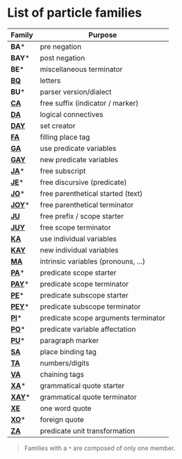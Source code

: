 # List of particle families

| Family                                                     | Purpose                              |
| ---------------------------------------------------------- | ------------------------------------ |
| **BA***                                                    | pre negation                         |
| **BAY***                                                   | post negation                        |
| **BE***                                                    | miscellaneous terminator             |
| [**BQ**](units/TA_BQ.md)                                   | letters                              |
| **BU***                                                    | parser version/dialect               |
| [**CA**](struct/JA_JE_JO_JU_CA.md#suffix-markers-ca)       | free suffix (indicator / marker)     |
| [**DA**](struct/DA.md)                                     | logical connectives                  |
| [**DAY**](struct/DAY.md)                                   | set creator                          |
| [**FA**](bindings/VA_FA.md)                                | filling place tag                    |
| [**GA**](units/KA_KAY_GA_GAY.md)                           | use predicate variables              |
| [**GAY**](units/KA_KAY_GA_GAY.md)                          | new predicate variables              |
| [**JA**](struct/JA_JE_JO_JU_CA.md#subscript-ja)*           | free subscript                       |
| [**JE**](struct/JA_JE_JO_JU_CA.md#discursive-je)*          | free discursive (predicate)          |
| [**JO**](struct/JA_JE_JO_JU_CA.md#parenthetical-note-jo)*  | free parenthetical started (text)    |
| [**JOY**](struct/JA_JE_JO_JU_CA.md#parenthetical-note-jo)* | free parenthetical terminator        |
| [**JU**](struct/JA_JE_JO_JU_CA.md#prefix-markers-ju)       | free prefix / scope starter          |
| [**JUY**](struct/JA_JE_JO_JU_CA.md#prefix-markers-ju)      | free scope terminator                |
| [**KA**](units/KA_KAY_GA_GAY.md)                           | use individual variables             |
| [**KAY**](units/KA_KAY_GA_GAY.md)                          | new individual variables             |
| [**MA**](units/MA.md)                                      | intrinsic variables (pronouns, ...)  |
| [**PA**](struct/PA_PI_PU_BA.md)*                           | predicate scope starter              |
| [**PAY**](struct/PA_PI_PU_BA.md)*                          | predicate scope terminator           |
| [**PE**](struct/PE.md)*                                    | predicate subscope starter           |
| [**PEY**](struct/PE.md)*                                   | predicate subscope terminator        |
| [**PI**](struct/PA_PI_PU_BA.md)*                           | predicate scope arguments terminator |
| [**PO**](units/KA_KAY_GA_GAY.md)*                          | predicate variable affectation       |
| [**PU**](struct/PA_PI_PU_BA.md)*                           | paragraph marker                     |
| [**SA**](bindings/SA_ZA.md)                                | place binding tag                    |
| [**TA**](units/TA_BQ.md)                                   | numbers/digits                       |
| [**VA**](bindings/VA_FA.md)                                | chaining tags                        |
| [**XA**](units/XA_XE_XO.md)*                               | grammatical quote starter            |
| [**XAY**](units/XA_XE_XO.md)*                              | grammatical quote terminator         |
| [**XE**](units/XA_XE_XO.md)                                | one word quote                       |
| [**XO**](units/XA_XE_XO.md)*                               | foreign quote                        |
| [**ZA**](bindings/SA_ZA.md)                                | predicate unit transformation        |

> Families with a `*` are composed of only one member.